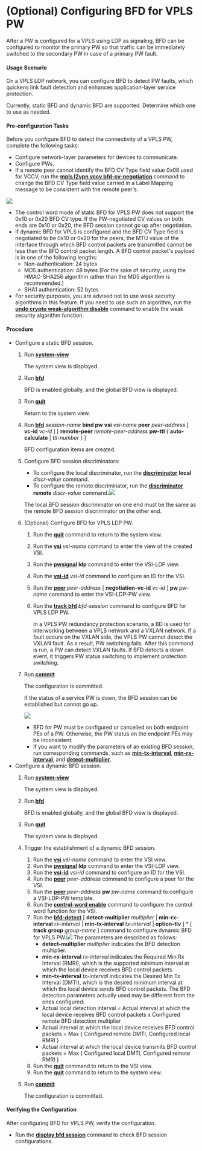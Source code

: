 (Optional) Configuring BFD for VPLS PW
======================================

After a PW is configured for a VPLS using LDP as signaling, BFD can be configured to monitor the primary PW so that traffic can be immediately switched to the secondary PW in case of a primary PW fault.

#### Usage Scenario

On a VPLS LDP network, you can configure BFD to detect PW faults, which quickens link fault detection and enhances application-layer service protection.

Currently, static BFD and dynamic BFD are supported. Determine which one to use as needed.

#### Pre-configuration Tasks

Before you configure BFD to detect the connectivity of a VPLS PW, complete the following tasks:

* Configure network-layer parameters for devices to communicate.
* Configure PWs.
* If a remote peer cannot identify the BFD CV Type field value 0x08 used for VCCV, run the [**mpls l2vpn vccv bfd-cv-negotiation**](cmdqueryname=mpls+l2vpn+vccv+bfd-cv-negotiation) command to change the BFD CV Type field value carried in a Label Mapping message to be consistent with the remote peer's.

![](../../../../public_sys-resources/note_3.0-en-us.png) 

* The control word mode of static BFD for VPLS PW does not support the 0x10 or 0x20 BFD CV type. If the PW-negotiated CV values on both ends are 0x10 or 0x20, the BFD session cannot go up after negotiation.
* If dynamic BFD for VPLS is configured and the BFD CV Type field is negotiated to be 0x10 or 0x20 for the peers, the MTU value of the interface through which BFD control packets are transmitted cannot be less than the BFD control packet length. A BFD control packet's payload is in one of the following lengths:
  + Non-authentication: 24 bytes
  + MD5 authentication: 48 bytes (For the sake of security, using the HMAC-SHA256 algorithm rather than the MD5 algorithm is recommended.)
  + SHA1 authentication: 52 bytes
* For security purposes, you are advised not to use weak security algorithms in this feature. If you need to use such an algorithm, run the [**undo crypto weak-algorithm disable**](cmdqueryname=undo+crypto+weak-algorithm+disable) command to enable the weak security algorithm function.



#### Procedure

* Configure a static BFD session.
  1. Run [**system-view**](cmdqueryname=system-view)
     
     
     
     The system view is displayed.
  2. Run [**bfd**](cmdqueryname=bfd)
     
     
     
     BFD is enabled globally, and the global BFD view is displayed.
  3. Run [**quit**](cmdqueryname=quit)
     
     
     
     Return to the system view.
  4. Run [**bfd**](cmdqueryname=bfd) *session-name* **bind pw** **vsi** *vsi-name* **peer** *peer-address* [ **vc-id** *vc-id* ] [ **remote-peer** *remote-peer-address* **pw-ttl** { **auto-calculate** | *ttl-number* } ]
     
     
     
     BFD configuration items are created.
  5. Configure BFD session discriminators:
     
     
     + To configure the local discriminator, run the [**discriminator**](cmdqueryname=discriminator) **local** *discr-value* command.
     + To configure the remote discriminator, run the [**discriminator**](cmdqueryname=discriminator) **remote** *discr-value* command.![](../../../../public_sys-resources/note_3.0-en-us.png) 
     
     The local BFD session discriminator on one end must be the same as the remote BFD session discriminator on the other end.
  6. (Optional) Configure BFD for VPLS LDP PW.
     
     
     1. Run the [**quit**](cmdqueryname=quit) command to return to the system view.
     2. Run the [**vsi**](cmdqueryname=vsi) *vsi-name* command to enter the view of the created VSI.
     3. Run the [**pwsignal**](cmdqueryname=pwsignal) **ldp** command to enter the VSI-LDP view.
     4. Run the **[**vsi-id**](cmdqueryname=vsi-id)** *vsi-id* command to configure an ID for the VSI.
     5. Run the [**peer**](cmdqueryname=peer) *peer-address* [ **negotiation-vc-id** *vc-id* ] **pw** *pw-name* command to enter the VSI-LDP-PW view.
     6. Run the [**track bfd**](cmdqueryname=track+bfd) *bfd-session* command to configure BFD for VPLS LDP PW.
        
        In a VPLS PW redundancy protection scenario, a BD is used for interworking between a VPLS network and a VXLAN network. If a fault occurs on the VXLAN side, the VPLS PW cannot detect the VXLAN fault. As a result, PW switching fails. After this command is run, a PW can detect VXLAN faults. If BFD detects a down event, it triggers PW status switching to implement protection switching.
  7. Run [**commit**](cmdqueryname=commit)
     
     
     
     The configuration is committed.
     
     
     
     If the status of a service PW is down, the BFD session can be established but cannot go up.
     
     ![](../../../../public_sys-resources/note_3.0-en-us.png) 
     + BFD for PW must be configured or cancelled on both endpoint PEs of a PW. Otherwise, the PW status on the endpoint PEs may be inconsistent.
     + If you want to modify the parameters of an existing BFD session, run corresponding commands, such as [**min-tx-interval**](cmdqueryname=min-tx-interval), [**min-rx-interval**](cmdqueryname=min-rx-interval), and [**detect-multiplier**](cmdqueryname=detect-multiplier).
* Configure a dynamic BFD session.
  1. Run [**system-view**](cmdqueryname=system-view)
     
     
     
     The system view is displayed.
  2. Run [**bfd**](cmdqueryname=bfd)
     
     
     
     BFD is enabled globally, and the global BFD view is displayed.
  3. Run [**quit**](cmdqueryname=quit)
     
     
     
     The system view is displayed.
  4. Trigger the establishment of a dynamic BFD session.
     
     
     1. Run the [**vsi**](cmdqueryname=vsi) *vsi-name* command to enter the VSI view.
     2. Run the [**pwsignal**](cmdqueryname=pwsignal) **ldp** command to enter the VSI-LDP view.
     3. Run the [**vsi-id**](cmdqueryname=vsi-id) *vsi-id* command to configure an ID for the VSI.
     4. Run the [**peer**](cmdqueryname=peer) *peer-address* command to configure a peer for the VSI.
     5. Run the [**peer**](cmdqueryname=peer) *peer-address* **pw** *pw-name* command to configure a VSI-LDP-PW template.
     6. Run the [**control-word enable**](cmdqueryname=control-word+enable) command to configure the control word function for the VSI.
     7. Run the [**bfd-detect**](cmdqueryname=bfd-detect) [ **detect-multiplier** *multiplier* | **min-rx-interval** *rx-interval* | **min-tx-interval** *tx-interval* | **option-tlv** ] \* [ **track** **group** *group-name* ] command to configure dynamic BFD for VPLS PW.![](../../../../public_sys-resources/note_3.0-en-us.png) The parameters are described as follows:
        + **detect-multiplier** *multiplier* indicates the BFD detection multiplier.
        + **min-rx-interval** *rx-interval* indicates the Required Min Rx Interval (RMRI), which is the supported minimum interval at which the local device receives BFD control packets.
        + **min-tx-interval** *tx-interval* indicates the Desired Min Tx Interval (DMTI), which is the desired minimum interval at which the local device sends BFD control packets.
        The BFD detection parameters actually used may be different from the ones configured:
        + Actual local detection interval = Actual interval at which the local device receives BFD control packets x Configured remote BFD detection multiplier
        + Actual interval at which the local device receives BFD control packets = Max { Configured remote DMTI, Configured local RMRI }
        + Actual interval at which the local device transmits BFD control packets = Max { Configured local DMTI, Configured remote RMRI }
     8. Run the [**quit**](cmdqueryname=quit) command to return to the VSI view.
     9. Run the [**quit**](cmdqueryname=quit) command to return to the system view.
  5. Run [**commit**](cmdqueryname=commit)
     
     
     
     The configuration is committed.

#### Verifying the Configuration

After configuring BFD for VPLS PW, verify the configuration.

* Run the [**display bfd session**](cmdqueryname=display+bfd+session) command to check BFD session configurations.